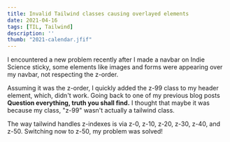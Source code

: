 ```yaml
---
title: Invalid Tailwind classes causing overlayed elements
date: 2021-04-16
tags: [TIL, Tailwind]
description: ''
thumb: "2021-calendar.jfif"
---
```


I encountered a new problem recently after I made a navbar on Indie Science sticky, some elements like images and forms were appearing over my navbar, not respecting the z-order.

Assuming it was the z-order, I quickly added the z-99 class to my header element, which, didn't work. Going back to one of my previous blog posts __Question everything, truth you shall find.__ I thought that maybe it was because my class, "z-99" wasn't actually a tailwind class.

The way tailwind handles z-indexes is via z-0, z-10, z-20, z-30, z-40, and z-50. Switching now to z-50, my problem was solved!